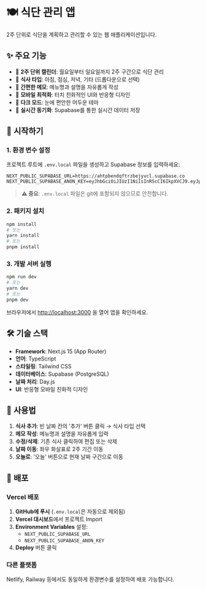 # 🍽️ 식단 관리 앱

2주 단위로 식단을 계획하고 관리할 수 있는 웹 애플리케이션입니다.

## ✨ 주요 기능

- 📅 **2주 단위 캘린더**: 월요일부터 일요일까지 2주 구간으로 식단 관리
- 🍳 **식사 타입**: 아침, 점심, 저녁, 기타 (드롭다운으로 선택)
- 📝 **간편한 메모**: 메뉴명과 설명을 자유롭게 작성
- 📱 **모바일 최적화**: 터치 친화적인 UI와 반응형 디자인
- 🌙 **다크 모드**: 눈에 편안한 어두운 테마
- 🔄 **실시간 동기화**: Supabase를 통한 실시간 데이터 저장

## 🚀 시작하기

### 1. 환경 변수 설정

프로젝트 루트에 `.env.local` 파일을 생성하고 Supabase 정보를 입력하세요:

```env
NEXT_PUBLIC_SUPABASE_URL=https://ahtpbendqftrzbejyvcl.supabase.co
NEXT_PUBLIC_SUPABASE_ANON_KEY=eyJhbGciOiJIUzI1NiIsInR5cCI6IkpXVCJ9.eyJpc3MiOiJzdXBhYmFzZSIsInJlZiI6ImFodHBiZW5kcWZ0cnpiZWp5dmNsIiwicm9sZSI6ImFub24iLCJpYXQiOjE3NTY1MTQzMTAsImV4cCI6MjA3MjA5MDMxMH0.VQlkSKw8vHnHInBdUtQ7yposqQhexELNHS9fubJBf68
```

> **⚠️ 중요**: `.env.local` 파일은 git에 포함되지 않으므로 안전합니다.

### 2. 패키지 설치

```bash
npm install
# 또는
yarn install
# 또는
pnpm install
```

### 3. 개발 서버 실행

```bash
npm run dev
# 또는
yarn dev
# 또는
pnpm dev
```

브라우저에서 [http://localhost:3000](http://localhost:3000) 을 열어 앱을 확인하세요.

## 🛠️ 기술 스택

- **Framework**: Next.js 15 (App Router)
- **언어**: TypeScript
- **스타일링**: Tailwind CSS
- **데이터베이스**: Supabase (PostgreSQL)
- **날짜 처리**: Day.js
- **UI**: 반응형 모바일 친화적 디자인

## 📱 사용법

1. **식사 추가**: 빈 날짜 칸의 '추가' 버튼 클릭 → 식사 타입 선택
2. **메모 작성**: 메뉴명과 설명을 자유롭게 입력
3. **수정/삭제**: 기존 식사 클릭하여 편집 또는 삭제
4. **날짜 이동**: 좌우 화살표로 2주 기간 이동
5. **오늘로**: '오늘' 버튼으로 현재 날짜 구간으로 이동

## 🚀 배포

### Vercel 배포

1. **GitHub에 푸시** (`.env.local`은 자동으로 제외됨)
2. **Vercel 대시보드**에서 프로젝트 Import
3. **Environment Variables** 설정:
   - `NEXT_PUBLIC_SUPABASE_URL`
   - `NEXT_PUBLIC_SUPABASE_ANON_KEY`
4. **Deploy** 버튼 클릭

### 다른 플랫폼

Netlify, Railway 등에서도 동일하게 환경변수를 설정하여 배포 가능합니다.
